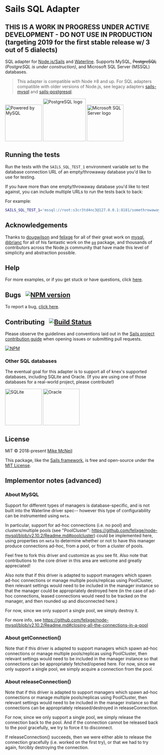 # Sails SQL Adapter

## THIS IS A WORK IN PROGRESS UNDER ACTIVE DEVELOPMENT - DO NOT USE IN PRODUCTION  (targeting 2019 for the first stable release w/ 3 out of 5 dialects)

SQL adapter for [Node.js/Sails](https://sailsjs.com) and [Waterline](http://waterlinejs.org). Supports MySQL, ~~PostgreSQL~~ _(PostgreSQL is under construction)_, and Microsoft SQL Server (MSSQL) databases.

> This adapter is compatible with Node ≥8 and up.  For SQL adapters compatible with older versions of Node.js, see legacy adapters [sails-mysql](https://npmjs.com/package/sails-mysql) and [sails-postgresql](https://npmjs.com/package/sails-postgresql).

<a target="_blank" href="http://www.mysql.com"><img src="http://www.mysql.com/common/logos/powered-by-mysql-125x64.png" alt="Powered by MySQL" width="120px" title="MySQL adapter for Node.js/Sails"/></a>
<a target="_blank" href="https://www.postgresql.org"><img src="http://sm.pcmag.com/t/pcmag_ru/help/p/postgresql/postgresql-94-funktsii-tekhnologii-vozmozhnosti_3nyj.640.jpg" width="140px" alt="PostgreSQL logo" title="Postgresql adapter for Node.js/Sails"/></a>
<a target="_blank" href="https://www.microsoft.com/en-us/sql-server"><img src="https://dirkstrauss.com/wp-content/uploads/2014/01/script-table-data.jpg" width="120px" alt="Microsoft SQL Server logo" title="MSSQL: Microsoft SQL Server (MSSQL) adapter for Node.js/Sails"/></a>


## Running the tests

Run the tests with the `SAILS_SQL_TEST_1` environment variable set to the database connection URL of an empty/throwaway database you'd like to use for testing.

If you have more than one empty/throwaway database you'd like to test against, you can include multiple URLs to run the tests back to back:

For example:

```bash
SAILS_SQL_TEST_1='mssql://root:s3cr3td4nc3@127.0.0.1:8181/somethrowawaydb' SAILS_SQL_TEST_2='mysql://root:s3cr3td4nc3@127.0.0.1:3306/anotherthrowaway' npm test
```

## Acknowledgements

Thanks to [dougwilson](https://github.com/dougwilson) and [felixge](https://github.com/felixge) for all of their great work on [mysql](http://npmjs.com/package/mysql), [@brianc](https://github.com/brianc) for all of his fantastic work on the [`pg`](http://npmjs.com/package/pg) package, and thousands of contributors across the Node.js community that have made this level of simplicity and abstraction possible.

## Help

For more examples, or if you get stuck or have questions, click [here](https://sailsjs.com/support).

## Bugs &nbsp; [![NPM version](https://badge.fury.io/js/sails-sql.svg)](http://npmjs.com/package/sails-sql)

To report a bug, [click here](https://sailsjs.com/bugs).


## Contributing &nbsp; [![Build Status](https://travis-ci.org/sailshq/sails-sql.svg?branch=master)](https://travis-ci.org/sailshq/sails-sql)

Please observe the guidelines and conventions laid out in the [Sails project contribution guide](https://sailsjs.com/contribute) when opening issues or submitting pull requests.

[![NPM](https://nodei.co/npm/sails-sql.png?downloads=true)](http://npmjs.com/package/sails-sql)

### Other SQL databases

The eventual goal for this adapter is to support all of knex's supported databases, including SQLite and Oracle.  (If you are using one of those databases for a real-world project, please contribute!)

<a target="_blank" href="https://www.sqlite.org/index.html"><img src="https://www.sqlite.org/images/sqlite370_banner.gif" width="120px" alt="SQLite" title="SQLite: SQLite adapter for Node.js/Sails"/></a>
<a target="_blank" href="https://www.oracle.com/database/index.html"><img src="https://user-images.githubusercontent.com/618009/40745346-d9221d68-641c-11e8-8bf9-3ccded0d24c0.png" width="120px" alt="Oracle" title="Oracle adapter for Node.js/Sails"/></a>


## License

MIT &copy; 2018-present [Mike McNeil](https://twitter.com/mikermcneil)

This package, like the [Sails framework](https://sailsjs.com), is free and open-source under the [MIT License](https://sailsjs.com/license).


## Implementor notes (advanced)

### About MySQL
Support for different types of managers is database-specific, and is not
built into the Waterline driver spec-- however this type of configurability
can be instrumented using `meta`.

In particular, support for ad-hoc connections (i.e. no pool) and clusters/multiple
pools (see "PoolCluster": https://github.com/felixge/node-mysql/blob/v2.10.2/Readme.md#poolcluster)
could be implemented here, using properties on `meta` to determine whether or not
to have this manager produce connections ad-hoc, from a pool, or from a cluster of pools.

Feel free to fork this driver and customize as you see fit.  Also note that
contributions to the core driver in this area are welcome and greatly appreciated!

Also note that if this driver is adapted to support managers which spawn
ad-hoc connections or manage multiple pools/replicas using PoolCluster,
then relevant settings would need to be included in the manager instance
so that the manager could be appropriately destroyed here (in the case of
ad-hoc connections, leased connections would need to be tracked on the
manager, and then rounded up and disconnected here.)

For now, since we only support a single pool, we simply destroy it.

For more info, see https://github.com/felixge/node-mysql/blob/v2.10.2/Readme.md#closing-all-the-connections-in-a-pool

### About getConnection()

Note that if this driver is adapted to support managers which spawn
ad-hoc connections or manage multiple pools/replicas using PoolCluster,
then relevant settings would need to be included in the manager instance
so that connections can be appropriately fetched/opened here.
For now, since we only support a single pool, we simply acquire a
connection from the pool.

### About releaseConnection()

Note that if this driver is adapted to support managers which spawn
ad-hoc connections or manage multiple pools/replicas using PoolCluster,
then relevant settings would need to be included in the manager instance
so that connections can be appropriately released/destroyed in releaseConnection.

For now, since we only support a single pool, we simply release the
connection back to the pool. And if the connection cannot be released back to
the pool gracefully, we try to force it to disconnect.

If releaseConnection() succeeds, then we were either able to release
the connection gracefully (i.e. worked on the first try), or that we
had to try again, forcibly destroying the connection.
